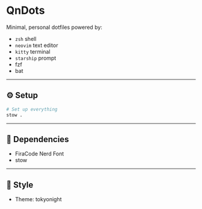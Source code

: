 # QnDots


Minimal, personal dotfiles powered by:

- `zsh` shell
- `neovim` text editor
- `kitty` terminal
- `starship` prompt
- fzf
- bat

---

## ⚙️ Setup

```bash
# Set up everything
stow .
```

---

## 🔧 Dependencies

- FiraCode Nerd Font
- stow

---

## 🎨 Style

- Theme: tokyonight
